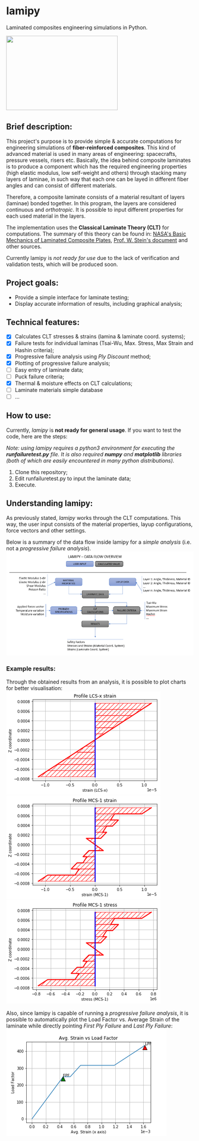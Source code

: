 # lamipy
Laminated composites engineering simulations in Python.

<img src="https://upload.wikimedia.org/wikipedia/commons/1/13/Composite_3d.png" data-canonical-src="https://upload.wikimedia.org/wikipedia/commons/1/13/Composite_3d.png" width="300" height="200" />

## Brief description:

This project's purpose is to provide simple & accurate computations for engineering simulations of **fiber-reinforced composites**. This kind of advanced material is used in many areas of engineering: spacecrafts, pressure vessels, risers etc. Basically, the idea behind composite laminates is to produce a component which has the required engineering properties (high elastic modulus, low self-weight and others) through stacking many layers of laminae, in such way that each one can be layed in different fiber angles and can consist of different materials.

Therefore, a composite laminate consists of a material resultant of layers (laminae) bonded together. In this program, the layers are considered continuous and *orthotropic*. It is possible to input different properties for each used material in the layers.

The implementation uses the **Classical Laminate Theory (CLT)** for computations. 
The summary of this theory can be found in: [NASA's Basic Mechanics of Laminated Composite Plates](https://ntrs.nasa.gov/archive/nasa/casi.ntrs.nasa.gov/19950009349.pdf), [Prof. W. Stein's document](http://wstein.org/edu/2010/480b/projects/05-lamination_theory/A%20summary%20of%20Classical%20Lamination%20Theory.pdf) and other sources.

Currently lamipy is *not ready for use* due to the lack of verification and validation tests, which will be produced soon.

## Project goals:

- Provide a simple interface for laminate testing;
- Display accurate information of results, including graphical analysis;

## Technical features:
- [x] Calculates CLT stresses & strains (lamina & laminate coord. systems);
- [x] Failure tests for individual laminas (Tsai-Wu, Max. Stress, Max Strain and Hashin criteria);
- [x] Progressive failure analysis using *Ply Discount* method;
- [x] Plotting of progressive failure analysis;
- [ ] Easy entry of laminate data;
- [ ] Puck failure criteria;
- [x] Thermal & moisture effects on CLT calculations;
- [ ] Laminate materials simple database
- [ ] ...

## How to use:

Currently, *lamipy* is **not ready for general usage**. If you want to test the code, here are the steps:

*Note: using lamipy requires a python3 environment for executing the **runfailuretest.py** file. It is also required **numpy** and **matplotlib** libraries (both of which are easily encountered in many python distributions).*
1. Clone this repository;
1. Edit runfailuretest.py to input the laminate data;
1. Execute.

## Understanding lamipy:

As previously stated, *lamipy* works through the CLT computations. This way, the user input consists of the material properties, layup configurations, force vectors and other settings.

Below is a summary of the data flow inside lamipy for a *simple analysis* (i.e. not a *progressive failure analysis*).
<img src="docs/dataflow.PNG" data-canonical-src="docs/dataflow.PNG" />

### Example results:
Through the obtained results from an analysis, it is possible to plot charts for better visualisation:
<img src="docs/example_plot1.png" data-canonical-src="docs/example_plot1.png" />
<img src="docs/example_plot2.png" data-canonical-src="docs/example_plot2.png" />
<img src="docs/example_plot3.png" data-canonical-src="docs/example_plot3.png" />

Also, since lamipy is capable of running a *progressive failure analysis*, it is possible to automatically plot the Load Factor vs. Average Strain of the laminate while directly pointing *First Ply Failure* and *Last Ply Failure*:
<img src="docs/example_plot4.png" data-canonical-src="docs/example_plot4.png" />